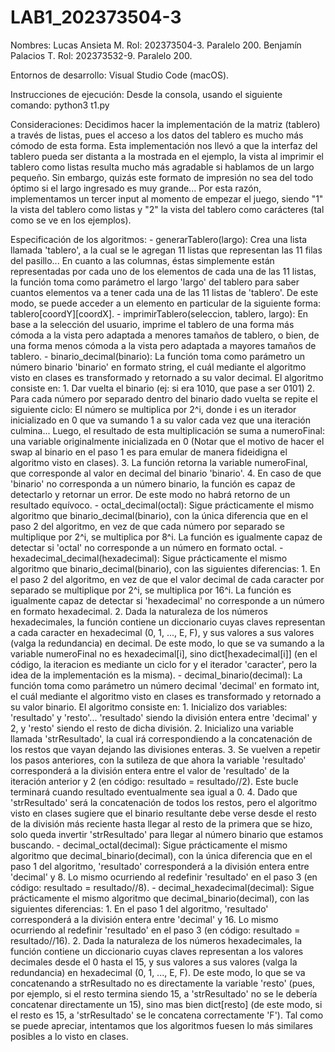 # LAB1_202373504-3
Nombres:
    Lucas Ansieta M. Rol: 202373504-3. Paralelo 200.
    Benjamín Palacios T. Rol: 202373532-9. Paralelo 200.

Entornos de desarrollo: Visual Studio Code (macOS).

Instrucciones de ejecución:
    Desde la consola, usando el siguiente comando: python3 t1.py

Consideraciones:
    Decidimos hacer la implementación de la matriz (tablero) a través de listas, pues el acceso a los datos del tablero es mucho más cómodo de esta forma. Esta implementación nos llevó a que la interfaz del tablero pueda ser distanta a la mostrada en el ejemplo, la vista al imprimir el tablero como listas resulta mucho más agradable si hablamos de un largo pequeño. Sin embargo, quizás este formato de impresión no sea del todo óptimo si el largo ingresado es muy grande... Por esta razón, implementamos un tercer input al momento de empezar el juego, siendo "1" la vista del tablero como listas y "2" la vista del tablero como carácteres (tal como se ve en los ejemplos).
    
Especificación de los algoritmos:
    - generarTablero(largo): Crea una lista llamada 'tablero', a la cual se le agregan 11 listas que representan las 11 filas del pasillo... En cuanto a las columnas, éstas simplemente están representadas por cada uno de los elementos de cada una de las 11 listas, la función toma como parámetro el largo 'largo' del tablero para saber cuantos elementos va a tener cada una de las 11 listas de 'tablero'. De este modo, se puede acceder a un elemento en particular de la siguiente forma: tablero[coordY][coordX].
    - imprimirTablero(seleccion, tablero, largo): En base a la selección del usuario, imprime el tablero de una forma más cómoda a la vista pero adaptada a menores tamaños de tablero, o bien, de una forma menos cómoda a la vista pero adaptada a mayores tamaños de tablero.
    - binario_decimal(binario): La función toma como parámetro un número binario 'binario' en formato string, el cuál mediante el algoritmo visto en clases es transformado y retornado a su valor decimal. El algoritmo consiste en:
        1. Dar vuelta el binario (ej: si era 1010, que pase a ser 0101)
        2. Para cada número por separado dentro del binario dado vuelta se repite el siguiente ciclo: El número se multiplica por 2^i, donde i es un iterador inicializado en 0 que va sumando 1 a su valor cada vez que una iteración culmina... Luego, el resultado de esta multiplicación se suma a numeroFinal: una variable originalmente inicializada en 0 (Notar que el motivo de hacer el swap al binario en el paso 1 es para emular de manera fideidigna el algoritmo visto en clases).
        3. La función retorna la variable numeroFinal, que corresponde al valor en decimal del binario 'binario'.
        4. En caso de que 'binario' no corresponda a un número binario, la función es capaz de detectarlo y retornar un error. De este modo no habrá retorno de un resultado equívoco.
    - octal_decimal(octal): Sigue prácticamente el mismo algoritmo que binario_decimal(binario), con la única diferencia que en el paso 2 del algoritmo, en vez de que cada número por separado se multiplique por 2^i, se multiplica por 8^i. La función es igualmente capaz de detectar si 'octal' no corresponde a un número en formato octal.
    - hexadecimal_decimal(hexadecimal): Sigue prácticamente el mismo algoritmo que binario_decimal(binario), con las siguientes diferencias:
        1. En el paso 2 del algoritmo, en vez de que el valor decimal de cada caracter por separado se multiplique por 2^i, se multiplica por 16^i. La función es igualmente capaz de detectar si 'hexadecimal' no corresponde a un número en formato hexadecimal.
        2. Dada la naturaleza de los números hexadecimales, la función contiene un diccionario cuyas claves representan a cada caracter en hexadecimal (0, 1, ..., E, F), y sus valores a sus valores (valga la redundancia) en decimal. De este modo, lo que se va sumando a la variable numeroFinal no es hexadecimal[i], sino dict[hexadecimal[i]] (en el código, la iteracion es mediante un ciclo for y el iterador 'caracter', pero la idea de la implementación es la misma).
    - decimal_binario(decimal): La función toma como parámetro un número decimal 'decimal' en formato int, el cuál mediante el algoritmo visto en clases es transformado y retornado a su valor binario. El algoritmo consiste en:
        1. Inicializo dos variables: 'resultado' y 'resto'... 'resultado' siendo la división entera entre 'decimal' y 2, y 'resto' siendo el resto de dicha división.
        2. Inicializo una variable llamada 'strResultado', la cual irá correspondiendo a la concatenación de los restos que vayan dejando las divisiones enteras.
        3. Se vuelven a repetir los pasos anteriores, con la sutileza de que ahora la variable 'resultado' corresponderá a la división entera entre el valor de 'resultado' de la iteración anterior y 2 (en código: resultado = resultado//2). Este bucle terminará cuando resultado eventualmente sea igual a 0.
        4. Dado que 'strResultado' será la concatenación de todos los restos, pero el algoritmo visto en clases sugiere que el binario resultante debe verse desde el resto de la división más reciente hasta llegar al resto de la primera que se hizo, solo queda invertir 'strResultado' para llegar al número binario que estamos buscando.
    - decimal_octal(decimal): Sigue prácticamente el mismo algoritmo que decimal_binario(decimal), con la única diferencia que en el paso 1 del algoritmo, 'resultado' corresponderá a la división entera entre 'decimal' y 8. Lo mismo ocurriendo al redefinir 'resultado' en el paso 3 (en código: resultado = resultado//8).
    - decimal_hexadecimal(decimal): Sigue prácticamente el mismo algoritmo que decimal_binario(decimal), con las siguientes diferencias:
        1. En el paso 1 del algoritmo, 'resultado' corresponderá a la división entera entre 'decimal' y 16. Lo mismo ocurriendo al redefinir 'resultado' en el paso 3 (en código: resultado = resultado//16).
        2. Dada la naturaleza de los números hexadecimales, la función contiene un diccionario cuyas claves representan a los valores decimales desde el 0 hasta el 15, y sus valores a sus valores (valga la redundancia) en hexadecimal (0, 1, ..., E, F). De este modo, lo que se va concatenando a strResultado no es directamente la variable 'resto' (pues, por ejemplo, si el resto termina siendo 15, a 'strResultado' no se le debería concatenar directamente un 15), sino mas bien dict[resto] (de este modo, si el resto es 15, a 'strResultado' se le concatena correctamente 'F').
    Tal como se puede apreciar, intentamos que los algoritmos fuesen lo más similares posibles a lo visto en clases.
